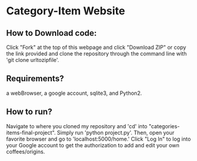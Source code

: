# Category-Item Website

## How to Download code:

Click "Fork" at the top of this webpage and click "Download ZIP" or copy the link provided and clone the repository through the command line with 'git clone urltozipfile'.

## Requirements?

a webBrowser, a google account, sqlite3, and Python2.

## How to run?
Navigate to where you cloned my repository and 'cd' into "categories-items-final-project". Simply run 'python project.py'. Then, open your favorite browser and go to 'localhost:5000/home.' Click "Log In" to log into your Google account to get the authorization to add and edit your own coffees/origins.
